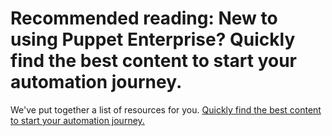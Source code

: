 # Recommended reading: New to using Puppet Enterprise? Quickly find the best content to start your automation journey.
<p>We've put together a list of resources for you. <a href="https://puppet.com/support/get-started-with-puppet-enterprise/" target="_blank" rel="noopener" data-saferedirecturl="https://www.google.com/url?q=https://puppet.com/support-services/get-started-with-puppet-enterprise">Quickly find the best content to start your automation journey.</a></p>
